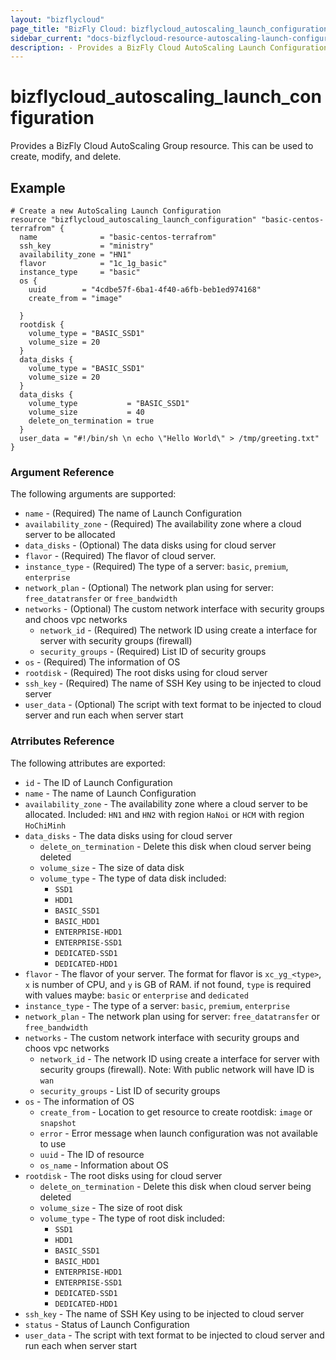 ```yaml
---
layout: "bizflycloud"
page_title: "BizFly Cloud: bizflycloud_autoscaling_launch_configuration"
sidebar_current: "docs-bizflycloud-resource-autoscaling-launch-configuration"
description: - Provides a BizFly Cloud AutoScaling Launch Configuration. This can be used to create, modify, AutoScaling Group
---
```


# bizflycloud\_autoscaling\_launch\_configuration

Provides a BizFly Cloud AutoScaling Group resource. This can be used to create, modify, and delete.

## Example
```hcl
# Create a new AutoScaling Launch Configuration
resource "bizflycloud_autoscaling_launch_configuration" "basic-centos-terrafrom" {
  name              = "basic-centos-terrafrom"
  ssh_key           = "ministry"
  availability_zone = "HN1"
  flavor            = "1c_1g_basic"
  instance_type     = "basic"
  os {
    uuid        = "4cdbe57f-6ba1-4f40-a6fb-beb1ed974168"
    create_from = "image"

  }
  rootdisk {
    volume_type = "BASIC_SSD1"
    volume_size = 20
  }
  data_disks {
    volume_type = "BASIC_SSD1"
    volume_size = 20
  }
  data_disks {
    volume_type           = "BASIC_SSD1"
    volume_size           = 40
    delete_on_termination = true
  }
  user_data = "#!/bin/sh \n echo \"Hello World\" > /tmp/greeting.txt"
}
```

### Argument Reference

The following arguments are supported:

* `name` - (Required) The name of Launch Configuration
* `availability_zone` - (Required) The availability zone where a cloud server to be allocated
* `data_disks` - (Optional) The data disks using for cloud server
* `flavor` - (Required) The flavor of cloud server.
* `instance_type` - (Required) The type of a server: `basic`, `premium`, `enterprise`
* `network_plan` - (Optional) The network plan using for server: `free_datatransfer` or `free_bandwidth`
* `networks` - (Optional) The custom network interface with security groups and choos vpc networks
    - `network_id` - (Required) The network ID using create a interface for server with security groups (firewall)
    - `security_groups` - (Required) List ID of security groups
* `os` - (Required) The information of OS
* `rootdisk` - (Required) The root disks using for cloud server
* `ssh_key` - (Required) The name of SSH Key using to be injected to cloud server
* `user_data` - (Optional) The script with text format to be injected to cloud server and run each when server start


### Atrributes Reference

The following attributes are exported:

* `id` - The ID of Launch Configuration
* `name` - The name of Launch Configuration
* `availability_zone` - The availability zone where a cloud server to be allocated. Included: `HN1` and `HN2` with region `HaNoi` or `HCM` with region `HoChiMinh`
* `data_disks` - The data disks using for cloud server
    - `delete_on_termination` - Delete this disk when cloud server being deleted
    - `volume_size` - The size of data disk
    - `volume_type` - The type of data disk included:
        - `SSD1`
        - `HDD1`
        - `BASIC_SSD1`
        - `BASIC_HDD1`
        - `ENTERPRISE-HDD1`
        - `ENTERPRISE-SSD1`
        - `DEDICATED-SSD1`
        - `DEDICATED-HDD1`
* `flavor` - The flavor of your server. The format for flavor is `xc_yg_<type>`, `x` is number of CPU, and `y` is GB of RAM. if not found, `type` is required with values maybe: `basic` or `enterprise` and `dedicated`
* `instance_type` - The type of a server: `basic`, `premium`, `enterprise`
* `network_plan` - The network plan using for server: `free_datatransfer` or `free_bandwidth`
* `networks` - The custom network interface with security groups and choos vpc networks
    - `network_id` - The network ID using create a interface for server with security groups (firewall). Note: With public network will have ID is `wan`
    - `security_groups` - List ID of security groups
* `os` - The information of OS
    - `create_from` - Location to get resource to create rootdisk: `image` or `snapshot`
    - `error` - Error message when launch configuration was not available to use
    - `uuid` - The ID of resource
    - `os_name` - Information about OS
* `rootdisk` - The root disks using for cloud server
    - `delete_on_termination` - Delete this disk when cloud server being deleted
    - `volume_size` - The size of root disk
    - `volume_type` - The type of root disk included:
        - `SSD1`
        - `HDD1`
        - `BASIC_SSD1`
        - `BASIC_HDD1`
        - `ENTERPRISE-HDD1`
        - `ENTERPRISE-SSD1`
        - `DEDICATED-SSD1`
        - `DEDICATED-HDD1`
* `ssh_key` - The name of SSH Key using to be injected to cloud server
* `status` - Status of Launch Configuration
* `user_data` - The script with text format to be injected to cloud server and run each when server start